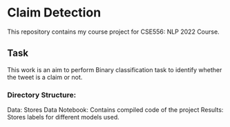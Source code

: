 # Claim Detection
This repository contains my course project for CSE556: NLP 2022 Course.

## Task
This work is an aim to perform Binary classification task to identify whether the tweet is a claim or not.


### Directory Structure:
Data: Stores Data
Notebook: Contains compiled code of the project 
Results: Stores labels for different models used.

